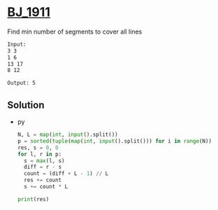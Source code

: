 # [BJ_1911](https://acmicpc.net/problem/1911)

Find min number of segments to cover all lines

```txt
Input:
3 3
1 6
13 17
8 12

Output: 5
```

## Solution

* py

  ```py
  N, L = map(int, input().split())
  p = sorted(tuple(map(int, input().split())) for i in range(N))
  res, s = 0, 0
  for l, r in p:
    s = max(l, s)
    diff = r - s
    count = (diff + L - 1) // L
    res += count
    s += count * L

  print(res)
  ```
